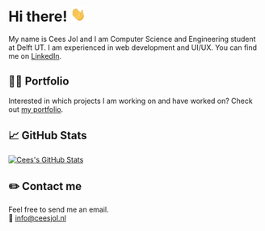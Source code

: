 # Hi there! <img src="https://raw.githubusercontent.com/CeesJol/CeesJol/master/static/wave.gif" width="30px">

My name is Cees Jol and I am Computer Science and Engineering student at Delft UT. I am experienced in web development and UI/UX. You can find me on [LinkedIn][3].

## 👨‍💻 Portfolio

Interested in which projects I am working on and have worked on? Check out [my portfolio][1].

## 📈 GitHub Stats

<a href="https://github.com/CeesJol/CeesJol">
  <img align="center" src="https://github-readme-stats.vercel.app/api?username=CeesJol&show_icons=true&line_height=27&count_private=true&title_color=ffffff&text_color=c9cacc&icon_color=2bbc8a&bg_color=1d1f21" alt="Cees's GitHub Stats" />
</a>

## ✏️ Contact me

Feel free to send me an email.  
📧 [info@ceesjol.nl](mailto:info@ceesjol.nl)

<!-- icons -->

[3.2]: https://raw.githubusercontent.com/CeesJol/CeesJol/master/static/linkedin-3-16.png "LinkedIn icon without padding"

<!-- links to social media accounts -->

[1]: https://ceesjol.nl/
[2]: https://github.com/CeesJol/
[3]: https://www.linkedin.com/in/ceesjol/

<!-- README inspired by https://github.com/MartinHeinz/MartinHeinz -->
